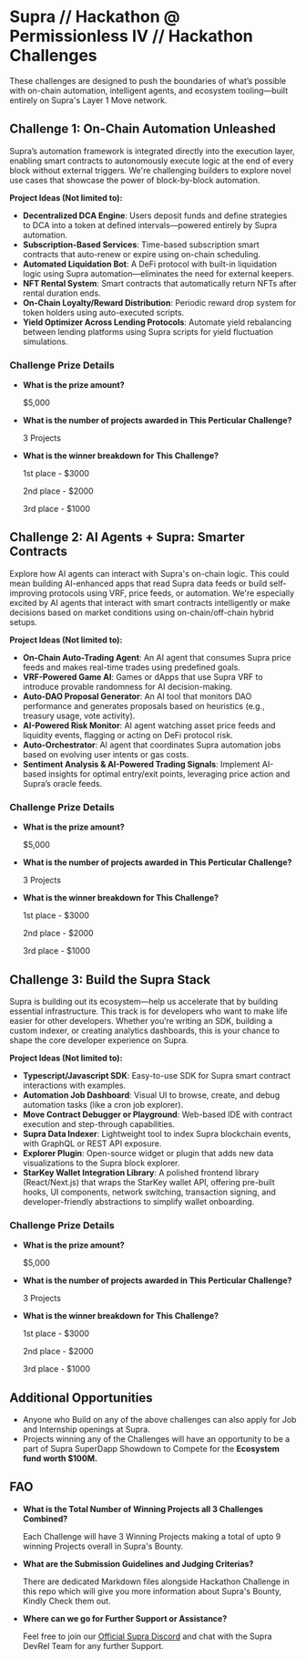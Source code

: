 # Supra // Hackathon @ Permissionless IV // Hackathon Challenges

These challenges are designed to push the boundaries of what’s possible with on-chain automation, intelligent agents, and ecosystem tooling—built entirely on Supra's Layer 1 Move network.

## Challenge 1: On-Chain Automation Unleashed

Supra’s automation framework is integrated directly into the execution layer, enabling smart contracts to autonomously execute logic at the end of every block without external triggers. We're challenging builders to explore novel use cases that showcase the power of block-by-block automation.

**Project Ideas (Not limited to):**
- **Decentralized DCA Engine**: Users deposit funds and define strategies to DCA into a token at defined intervals—powered entirely by Supra automation.
- **Subscription-Based Services**: Time-based subscription smart contracts that auto-renew or expire using on-chain scheduling.
- **Automated Liquidation Bot**: A DeFi protocol with built-in liquidation logic using Supra automation—eliminates the need for external keepers.
- **NFT Rental System**: Smart contracts that automatically return NFTs after rental duration ends.
- **On-Chain Loyalty/Reward Distribution**: Periodic reward drop system for token holders using auto-executed scripts.
- **Yield Optimizer Across Lending Protocols**: Automate yield rebalancing between lending platforms using Supra scripts for yield fluctuation simulations.

### Challenge Prize Details

- **What is the prize amount?**

  $5,000

- **What is the number of projects awarded in This Perticular Challenge?**

  3 Projects

- **What is the winner breakdown for This Challenge?**

  1st place - $3000

  2nd place - $2000

  3rd place - $1000

## Challenge 2: AI Agents + Supra: Smarter Contracts

Explore how AI agents can interact with Supra's on-chain logic. This could mean building AI-enhanced apps that read Supra data feeds or build self-improving protocols using VRF, price feeds, or automation. We're especially excited by AI agents that interact with smart contracts intelligently or make decisions based on market conditions using on-chain/off-chain hybrid setups.

**Project Ideas (Not limited to):**
- **On-Chain Auto-Trading Agent**: An AI agent that consumes Supra price feeds and makes real-time trades using predefined goals.
- **VRF-Powered Game AI**: Games or dApps that use Supra VRF to introduce provable randomness for AI decision-making.
- **Auto-DAO Proposal Generator**: An AI tool that monitors DAO performance and generates proposals based on heuristics (e.g., treasury usage, vote activity).
- **AI-Powered Risk Monitor**: AI agent watching asset price feeds and liquidity events, flagging or acting on DeFi protocol risk.
- **Auto-Orchestrator**: AI agent that coordinates Supra automation jobs based on evolving user intents or gas costs.
- **Sentiment Analysis & AI-Powered Trading Signals**: Implement AI-based insights for optimal entry/exit points, leveraging price action and Supra’s oracle feeds.

### Challenge Prize Details

- **What is the prize amount?**

  $5,000

- **What is the number of projects awarded in This Perticular Challenge?**

  3 Projects

- **What is the winner breakdown for This Challenge?**

  1st place - $3000

  2nd place - $2000

  3rd place - $1000

## Challenge 3: Build the Supra Stack

Supra is building out its ecosystem—help us accelerate that by building essential infrastructure. This track is for developers who want to make life easier for other developers. Whether you’re writing an SDK, building a custom indexer, or creating analytics dashboards, this is your chance to shape the core developer experience on Supra.

**Project Ideas (Not limited to):**
- **Typescript/Javascript SDK**: Easy-to-use SDK for Supra smart contract interactions with examples.
- **Automation Job Dashboard**: Visual UI to browse, create, and debug automation tasks (like a cron job explorer).
- **Move Contract Debugger or Playground**: Web-based IDE with contract execution and step-through capabilities.
- **Supra Data Indexer**: Lightweight tool to index Supra blockchain events, with GraphQL or REST API exposure.
- **Explorer Plugin**: Open-source widget or plugin that adds new data visualizations to the Supra block explorer.
- **StarKey Wallet Integration Library**: A polished frontend library (React/Next.js) that wraps the StarKey wallet API, offering pre-built hooks, UI components, network switching, transaction signing, and developer-friendly abstractions to simplify wallet onboarding.

### Challenge Prize Details

- **What is the prize amount?**

  $5,000

- **What is the number of projects awarded in This Perticular Challenge?**

  3 Projects

- **What is the winner breakdown for This Challenge?**

  1st place - $3000

  2nd place - $2000

  3rd place - $1000

## Additional Opportunities

- Anyone who Build on any of the above challenges can also apply for Job and Internship openings at Supra.
- Projects winning any of the Challenges will have an opportunity to be a part of Supra SuperDapp Showdown to Compete for the **Ecosystem fund worth $100M.**

## FAO

- **What is the Total Number of Winning Projects all 3 Challenges Combined?**

  Each Challenge will have 3 Winning Projects making a total of upto 9 winning Projects overall in Supra's Bounty.

- **What are the Submission Guidelines and Judging Criterias?**

  There are dedicated Markdown files alongside Hackathon Challenge in this repo which will give you more information about Supra's Bounty, Kindly Check them out.

- **Where can we go for Further Support or Assistance?**

  Feel free to join our [Official Supra Discord](https://discord.gg/supralabs) and chat with the Supra DevRel Team for any further Support.

